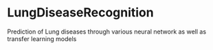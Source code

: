 # LungDiseaseRecognition
Prediction of Lung diseases through various neural network as well as transfer learning models
